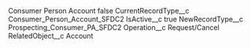 <?xml version="1.0" encoding="UTF-8"?>
<CustomMetadata xmlns="http://soap.sforce.com/2006/04/metadata" xmlns:xsi="http://www.w3.org/2001/XMLSchema-instance" xmlns:xsd="http://www.w3.org/2001/XMLSchema">
    <label>Consumer Person Account</label>
    <protected>false</protected>
    <values>
        <field>CurrentRecordType__c</field>
        <value xsi:type="xsd:string">Consumer_Person_Account_SFDC2</value>
    </values>
    <values>
        <field>IsActive__c</field>
        <value xsi:type="xsd:boolean">true</value>
    </values>
    <values>
        <field>NewRecordType__c</field>
        <value xsi:type="xsd:string">Prospecting_Consumer_PA_SFDC2</value>
    </values>
    <values>
        <field>Operation__c</field>
        <value xsi:type="xsd:string">Request/Cancel</value>
    </values>
    <values>
        <field>RelatedObject__c</field>
        <value xsi:type="xsd:string">Account</value>
    </values>
</CustomMetadata>

